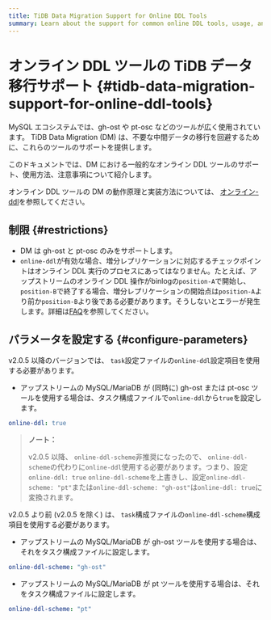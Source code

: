 ```yaml
---
title: TiDB Data Migration Support for Online DDL Tools
summary: Learn about the support for common online DDL tools, usage, and precautions in DM.
---
```


# オンライン DDL ツールの TiDB データ移行サポート {#tidb-data-migration-support-for-online-ddl-tools}

MySQL エコシステムでは、gh-ost や pt-osc などのツールが広く使用されています。 TiDB Data Migration (DM) は、不要な中間データの移行を回避するために、これらのツールのサポートを提供します。

このドキュメントでは、DM における一般的なオンライン DDL ツールのサポート、使用方法、注意事項について紹介します。

オンライン DDL ツールの DM の動作原理と実装方法については、 [オンライン-ddl](/dm/feature-online-ddl.md)を参照してください。

## 制限 {#restrictions}

-   DM は gh-ost と pt-osc のみをサポートします。
-   `online-ddl`が有効な場合、増分レプリケーションに対応するチェックポイントはオンライン DDL 実行のプロセスにあってはなりません。たとえば、アップストリームのオンライン DDL 操作がbinlogの`position-A`で開始し、 `position-B`で終了する場合、増分レプリケーションの開始点は`position-A`より前か`position-B`より後である必要があります。そうしないとエラーが発生します。詳細は[FAQ](/dm/dm-faq.md#how-to-handle-the-error-returned-by-the-ddl-operation-related-to-the-gh-ost-table-after-online-ddl-scheme-gh-ost-is-set)を参照してください。

## パラメータを設定する {#configure-parameters}

<SimpleTab>
<div label="v2.0.5 and later">

v2.0.5 以降のバージョンでは、 `task`設定ファイルの`online-ddl`設定項目を使用する必要があります。

-   アップストリームの MySQL/MariaDB が (同時に) gh-ost または pt-osc ツールを使用する場合は、タスク構成ファイルで`online-ddl`から`true`を設定します。

```yml
online-ddl: true
```

> **ノート：**
>
> v2.0.5 以降、 `online-ddl-scheme`​​非推奨になったので、 `online-ddl-scheme`の代わりに`online-ddl`使用する必要があります。つまり、設定`online-ddl: true` `online-ddl-scheme`を上書きし、設定`online-ddl-scheme: "pt"`または`online-ddl-scheme: "gh-ost"`は`online-ddl: true`に変換されます。

</div>

<div label="earlier than v2.0.5">

v2.0.5 より前 (v2.0.5 を除く) は、 `task`構成ファイルの`online-ddl-scheme`構成項目を使用する必要があります。

-   アップストリームの MySQL/MariaDB が gh-ost ツールを使用する場合は、それをタスク構成ファイルに設定します。

```yml
online-ddl-scheme: "gh-ost"
```

-   アップストリームの MySQL/MariaDB が pt ツールを使用する場合は、それをタスク構成ファイルに設定します。

```yml
online-ddl-scheme: "pt"
```

</div>
</SimpleTab>

